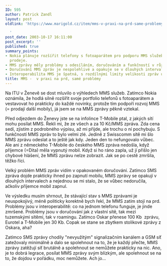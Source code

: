 ```yaml
---
ID: 595
author: Patrick Zandl
layout: post
oldlink: 'https://www.marigold.cz/item/mms-v-praxi-na-prd-same-problemy

  '
post_date: 2003-10-17 16:11:00
post_excerpt: ''
published: true
summary_points:
- Nokia plánuje rozšířit telefony s fotoaparátem pro podporu MMS služeb a zvýšení
  prodeje.
- MMS zprávy měly problémy s odesíláním, doručováním a funkčností v různých sítích.
- Doručování MMS zpráv je nespolehlivé a opakuje se v dlouhých intervalech.
- Interoperabilita MMS je špatná, s rozdílnými limity velikosti zpráv u operátorů.
title: MMS -  v praxi na prd, samé problémy
---
```


<p>
Na ITU v Ženevě se dost mluvilo o výhledech MMS služeb. Zatímco Nokia oznámila, že hodlá silně rozšířit svoje portfolio telefonů s fotoaparátem a vestavovat ho prakticky do každé novinky, protože tím podpoří rozvoj MMS (= prodají další mobily), já jsem se na MMS zprávy pěkně vztekal. </p>

<p>
Před odjezdem do Ženevy jste se na infolince T-Mobile ptal, z jakých sítí mohu posílat MMS. Řekli mi, že ze všech a za 10 Kč/MMS zpráva. Zda cena sedí, zjistím z podrobného výpisu, až mi přijde, ale trochu o ní pochybuju. S funkčností MMS zpráv to bylo velmi zlé. Jedině z Swisscomm sítě mi šlo MMS zprávu odeslat a to ještě jak kdy. Jeden den to nefungovalo vůbec. Ale ani z německého&#160;T-Mobile do českého MMS zpráva nedošla, když příjemce (=Dita) měla vypnutý mobil. Když si ho ráno zapla, už jí přišlo jen chybové hlášení, že MMS zprávu nelze zobrazit. Jak se po cestě zmršila, těžko říci. </p>

<p>
Velký problém MMS zpráv vidím v opakovaném doručování. Zatímco SMS zpráva dojde prakticky ihned po zapnutí mobilu, MMS zprávy se opakují v dlouhých intervalech a nejednou se mi stalo, že se vůbec nedoručila, ačkoliv příjemce mobil zapnul. </p>

<p>
Ve výsledku musím shrnout, že stávající stav s MMS zprávami je neuspokojivý, méně politicky korektně bych řekl, že MMS zatím stojí na prd. Problémy jsou v interoperabilitě: co na jednom telefonu funguje, je jinde zmršené. Problémy jsou v doručování jak z vlastní sítě, tak mezi tuzemskými sítěmi, tak v roamingu. Zatímco Oskar přenese 100 Kb&#160; zprávu, Eurotel a T-Mobile jen 30 Kb. Copak se stane se zbytkem stolikové zprávy z Oskara, aha?</p>

<p>
Zatímco SMS zprávy chodily "nevyužitým" signalizačním kanálem a GSM síť zatežovaly minimálně a dalo se spolehnout na to, že je každý přečte, MMS zprávy zatěžují síť brutálně a spolehnout se nemůžete prakticky na nic. Ano, je to dobrá legrace, posílat MMS zprávy svým blízkým, ale spolehnout se na to, že dojdou v pořádku, moc nemůžete. Ach jo...</p>
